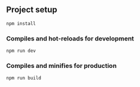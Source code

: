 ## Project setup

```npm install```

### Compiles and hot-reloads for development

```npm run dev```

### Compiles and minifies for production

```npm run build```

